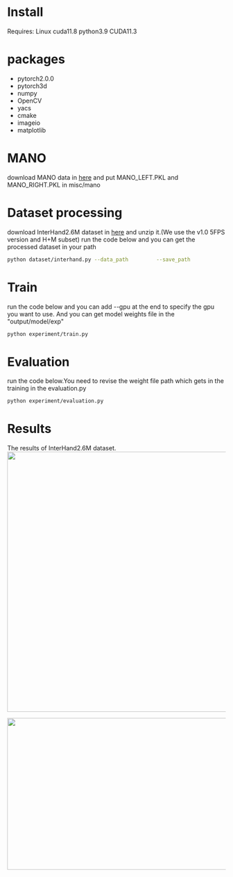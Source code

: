 # Install
Requires: Linux cuda11.8 python3.9 CUDA11.3

# packages
- pytorch2.0.0
- pytorch3d
- numpy
- OpenCV
- yacs
- cmake
- imageio
- matplotlib

# MANO
download MANO data in [here](https://mano.is.tue.mpg.de/) and put MANO_LEFT.PKL and MANO_RIGHT.PKL in misc/mano

# Dataset processing
download InterHand2.6M dataset in [here](https://mks0601.github.io/InterHand2.6M/) and unzip it.(We use the v1.0 5FPS version and H+M subset)
run the code below and you can get the processed dataset in your path
```bash
python dataset/interhand.py --data_path         --save_path
```
# Train
run the code below and you can add --gpu at the end to specify the gpu you want to use. And you can get model weights file in the "output/model/exp"
```bash
python experiment/train.py
```
# Evaluation
run the code below.You need to revise the weight file path which gets in the training in the evaluation.py
```bash
python experiment/evaluation.py
```
# Results
The results of InterHand2.6M dataset.
<img src="https://github.com/zjhnightnight/hand/blob/main/InterHand.png" width="600" height="600" /><br/>

<img src="https://github.com/zjhnightnight/hand/blob/main/2.png" width="600" height="350" /><br/>
